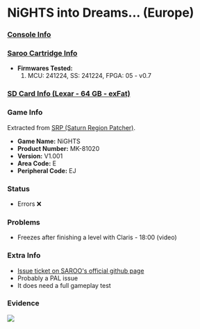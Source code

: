 # NiGHTS into Dreams... (Europe)

### [Console Info](../../../../Info/Consoles/VA13/README.md)

### [Saroo Cartridge Info](../../../../Info/Cartridges/GuangzhouSanStarOnlineShop/1.6/README.md)

- <b>Firmwares Tested:</b>
  1. MCU: 241224, SS: 241224, FPGA: 05 - v0.7

### [SD Card Info (Lexar - 64 GB - exFat)](../../../../Info/SdCards/Lexar/64GB/exfat/README.md)

### Game Info

Extracted from [SRP (Saturn Region Patcher)](https://segaxtreme.net/resources/saturn-region-patcher.81/download).

- <b>Game Name:</b> NiGHTS
- <b>Product Number:</b> MK-81020
- <b>Version:</b> V1.001
- <b>Area Code:</b> E
- <b>Peripheral Code:</b> EJ

### Status

- Errors :x:

### Problems

- Freezes after finishing a level with Claris - 18:00 (video)

### Extra Info

- [Issue ticket on SAROO's official github page](https://github.com/tpunix/SAROO/issues/281)
- Probably a PAL issue
- It does need a full gameplay test

### Evidence

[![](https://img.youtube.com/vi/xEv_nIG0ynM/0.jpg)](https://www.youtube.com/watch?v=xEv_nIG0ynM)
